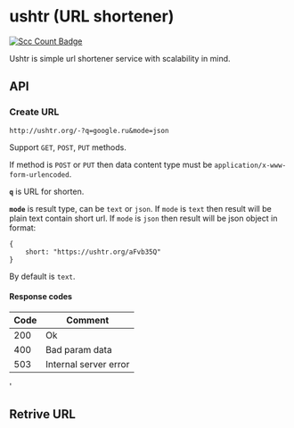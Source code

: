 # ushtr (URL shortener)

[![Scc Count Badge](https://sloc.xyz/github.com/vasyahuyasa/ushtr/)](https://github.com/vasyahuyasa/ushtr/)

Ushtr is simple url shortener service with scalability in mind.

## API

### Create URL

```
http://ushtr.org/-?q=google.ru&mode=json
```
Support `GET`, `POST`, `PUT` methods.

If method is `POST` or `PUT` then data content type must be `application/x-www-form-urlencoded`.

__`q`__ is URL for shorten.

__`mode`__ is result type, can be `text` or `json`. If `mode` is `text` then result will be plain text contain short url. If `mode` is `json` then result will be json object in format:

```
{
    short: "https://ushtr.org/aFvb35Q"
}
``` 

By default is `text`.

#### Response codes
| Code   | Comment        |
|--------|----------------|
| 200    | Ok             |
| 400    | Bad param data |
| 503    | Internal server error |
'

## Retrive URL

```

```
